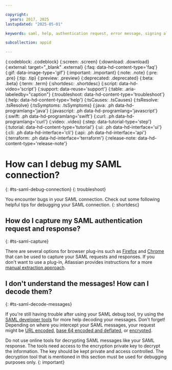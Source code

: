 ```yaml
---

copyright:
  years: 2017, 2025
lastupdated: "2025-05-01"

keywords: saml, help, authentication request, error message, signing algorithm, xml file, signing certificate, valid email, error code, saml message signature, 

subcollection: appid

---
```


{:codeblock: .codeblock}
{:screen: .screen}
{:download: .download}
{:external: target="_blank" .external}
{:faq: data-hd-content-type='faq'}
{:gif: data-image-type='gif'}
{:important: .important}
{:note: .note}
{:pre: .pre}
{:tip: .tip}
{:preview: .preview}
{:deprecated: .deprecated}
{:beta: .beta}
{:term: .term}
{:shortdesc: .shortdesc}
{:script: data-hd-video='script'}
{:support: data-reuse='support'}
{:table: .aria-labeledby="caption"}
{:troubleshoot: data-hd-content-type='troubleshoot'}
{:help: data-hd-content-type='help'}
{:tsCauses: .tsCauses}
{:tsResolve: .tsResolve}
{:tsSymptoms: .tsSymptoms}
{:java: .ph data-hd-programlang='java'}
{:javascript: .ph data-hd-programlang='javascript'}
{:swift: .ph data-hd-programlang='swift'}
{:curl: .ph data-hd-programlang='curl'}
{:video: .video}
{:step: data-tutorial-type='step'}
{:tutorial: data-hd-content-type='tutorial'}
{:ui: .ph data-hd-interface='ui'}
{:cli: .ph data-hd-interface='cli'}
{:api: .ph data-hd-interface='api'}
{:terraform: .ph data-hd-interface='terraform'}
{:release-note: data-hd-content-type='release-note'}

# How can I debug my SAML connection?
{: #ts-saml-debug-connection}
{: troubleshoot} 

You encounter bugs in your SAML connection. Check out some following helpful tips for debugging your SAML connection.
{: shortdesc}


## How do I capture my SAML authentication request and response?
{: #ts-saml-capture}

There are several options for browser plug-ins such as [Firefox](https://addons.mozilla.org/en-US/firefox/addon/saml-tracer/) and [Chrome](https://chromewebstore.google.com/detail/saml-tracer/mpdajninpobndbfcldcmbpnnbhibjmch?hl=en) that can be used to capture your SAML requests and responses. If you don't want to use a plug-in, Atlassian provides instructions for a more [manual extraction approach](https://confluence.atlassian.com/jirakb/how-to-view-a-saml-responses-in-your-browser-for-troubleshooting-872129244.html).


## I don't understand the messages! How can I decode them?
{: #ts-saml-decode-messages}

If you're still having trouble after using your SAML debug tool, try using the [SAML developer tools](https://www.samltool.com/online_tools.php) for more help decoding your messages. Don't forget! Depending on where you intercept your SAML messages, your request might be [URL encoded](https://www.samltool.com/online_tools.php), [base 64 encoded and deflated](https://www.samltool.com/decode.php), or [encrypted](https://www.samltool.com/decrypt.php).

Do not use online tools for decrypting SAML messages like your SAML response. The tools need access to the encryption private key to decrypt the information. The key should be kept private and access controlled. The decryption tool that is mentioned in this section must be used for debugging purposes only.
{: important}
